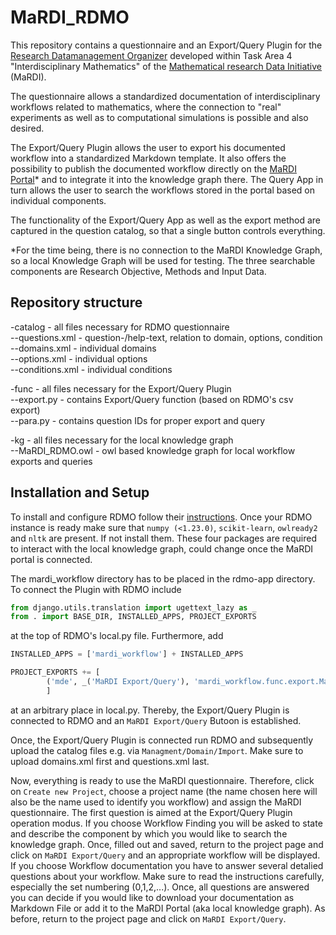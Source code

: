 # MaRDI_RDMO

This repository contains a questionnaire and an Export/Query Plugin for the [Research Datamanagement Organizer](https://rdmorganiser.github.io/) developed within Task Area 4 "Interdisciplinary Mathematics" of the [Mathematical research Data Initiative](https://www.mardi4nfdi.de/about/mission) (MaRDI). 

The questionnaire allows a standardized documentation of interdisciplinary workflows related to mathematics, where the connection to "real" experiments as well as to computational simulations is possible and also desired.

The Export/Query Plugin allows the user to export his documented workflow into a standardized Markdown template. It also offers the possibility to publish the documented workflow directly on the [MaRDI Portal](https://portal.mardi4nfdi.de/wiki/Portal)* and to integrate it into the knowledge graph there. The Query App in turn allows the user to search the workflows stored in the portal based on individual components. 

The functionality of the Export/Query App as well as the export method are captured in the question catalog, so that a single button controls everything. 

*For the time being, there is no connection to the MaRDI Knowledge Graph, so a local Knowledge Graph will be used for testing. The three searchable components are Research Objective, Methods and Input Data.

## Repository structure

 -catalog - all files necessary for RDMO questionnaire <br>
  --questions.xml - question-/help-text, relation to domain, options, condition <br>
  --domains.xml - individual domains <br>
  --options.xml - individual options <br>
  --conditions.xml - individual conditions
  
 -func - all files necessary for the Export/Query Plugin <br>
  --export.py - contains Export/Query function (based on RDMO's csv export) <br>
  --para.py - contains question IDs for proper export and query
  
 -kg - all files necessary for the local knowledge graph <br>
  --MaRDI_RDMO.owl - owl based knowledge graph for local workflow exports and queries
 
  
## Installation and Setup

To install and configure RDMO follow their [instructions](https://rdmo.readthedocs.io/en/latest/installation/index.html). Once your RDMO instance is ready make sure that `numpy (<1.23.0)`, `scikit-learn`, `owlready2` and `nltk` are present. If not install them. These four packages are required to interact with the local knowledge graph, could change once the MaRDI portal is connected.

The mardi_workflow directory has to be placed in the rdmo-app directory. To connect the Plugin with RDMO include 

```python
from django.utils.translation import ugettext_lazy as _  
from . import BASE_DIR, INSTALLED_APPS, PROJECT_EXPORTS
```
at the top of RDMO's local.py file. Furthermore, add

```python
INSTALLED_APPS = ['mardi_workflow'] + INSTALLED_APPS

PROJECT_EXPORTS += [
        ('mde', _('MaRDI Export/Query'), 'mardi_workflow.func.export.MaRDIExport'),
        ]
```

at an arbitrary place in local.py. Thereby, the Export/Query Plugin is connected to RDMO and an `MaRDI Export/Query` Butoon is established. 

Once, the Export/Query Plugin is connected run RDMO and subsequently upload the catalog files e.g. via `Managment/Domain/Import`. Make sure to upload domains.xml first and questions.xml last.

Now, everything is ready to use the MaRDI questionnaire. Therefore, click on `Create new Project`, choose a project name (the name chosen here will also be the name used to identify you workflow) and assign the MaRDI questionnaire. The first question is aimed at the Export/Query Plugin operation modus. If you choose Workflow Finding you will be asked to state and describe the component by which you would like to search the knowledge graph. Once, filled out and saved, return to the project page and click on `MaRDI Export/Query` and an appropriate workflow will be displayed. If you choose Workflow documentation you have to answer several detalied questions about your workflow. Make sure to read the instructions carefully, especially the set numbering (0,1,2,...). Once, all questions are answered you can decide if you would like to download your documentation as Markdown File or add it to the MaRDI Portal (aka local knowledge graph). As before, return to the project page and click on `MaRDI Export/Query`.






